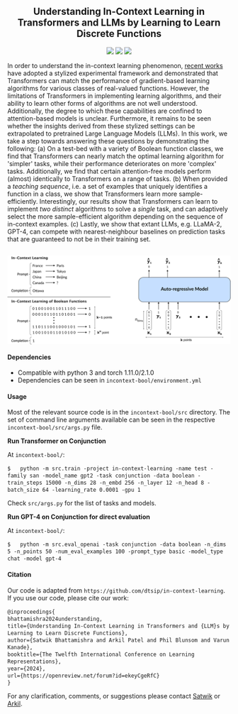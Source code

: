 <h2 align="center">
  Understanding In-Context Learning in Transformers and LLMs by Learning to Learn Discrete Functions
</h2>
<p align="center">
  <a href="https://iclr.cc/"><img src="https://img.shields.io/badge/ICLR-2024-blue"></a>
  <a href="https://openreview.net/pdf?id=ekeyCgeRfC"><img src="http://img.shields.io/badge/Paper-PDF-red.svg"></a>
  <a href="https://github.com/satwik77/incontext-bool/blob/main/LICENSE">
    <img src="https://img.shields.io/badge/License-MIT-green">
  </a>
</p>



In order to understand the in-context learning phenomenon, <a href="https://arxiv.org/abs/2208.01066">recent works</a> have adopted a stylized experimental framework and demonstrated that Transformers can match the performance of gradient-based learning algorithms for various classes of real-valued functions. However, the limitations of Transformers in implementing learning algorithms, and their ability to learn other forms of algorithms are not well understood. Additionally, the degree to which these capabilities are confined to attention-based models is unclear. Furthermore, it remains to be seen whether the insights derived from these stylized settings can be extrapolated to pretrained Large Language Models (LLMs). In this work, we take a step towards answering these questions by demonstrating the following: (a) On a test-bed with a variety of Boolean function classes, we find that Transformers can nearly match the optimal learning algorithm for 'simpler' tasks, while their performance deteriorates on more 'complex' tasks. Additionally, we find that certain attention-free models perform (almost) identically to Transformers on a range of tasks. (b) When provided a *teaching sequence*, i.e. a set of examples that uniquely identifies a function in a class, we show that Transformers learn more sample-efficiently. Interestingly, our results show that Transformers can learn to implement *two distinct* algorithms to solve a *single* task, and can adaptively select the more sample-efficient algorithm depending on the sequence of in-context examples. (c) Lastly, we show that extant LLMs, e.g. LLaMA-2, GPT-4, can compete with nearest-neighbour baselines on prediction tasks that are guaranteed to not be in their training set.

<h2 align="center">
  <img align="center"  src="./images/icl_fig.svg" alt="..." width="800">
</h2>

#### Dependencies

- Compatible with python 3 and torch 1.11.0/2.1.0
- Dependencies can be seen in `incontext-bool/environment.yml`

#### Usage

Most of the relevant source code is in the `incontext-bool/src` directory. The set of command line arguments available can be seen in the respective `incontext-bool/src/args.py` file.

**Run Transformer on Conjunction**

At `incontext-bool/`:

```shell
$	python -m src.train -project in-context-learning -name test -family san -model_name gpt2 -task conjunction -data boolean -train_steps 15000 -n_dims 28 -n_embd 256 -n_layer 12 -n_head 8 -batch_size 64 -learning_rate 0.0001 -gpu 1
```

Check `src/args.py` for the list of tasks and models. 

**Run GPT-4 on Conjunction for direct evaluation**

At `incontext-bool/`:

```shell
$	python -m src.eval_openai -task conjunction -data boolean -n_dims 5 -n_points 50 -num_eval_examples 100 -prompt_type basic -model_type chat -model gpt-4
```

#### Citation

Our code is adapted from `https://github.com/dtsip/in-context-learning`. If you use our code, please cite our work:

```
@inproceedings{
bhattamishra2024understanding,
title={Understanding In-Context Learning in Transformers and {LLM}s by Learning to Learn Discrete Functions},
author={Satwik Bhattamishra and Arkil Patel and Phil Blunsom and Varun Kanade},
booktitle={The Twelfth International Conference on Learning Representations},
year={2024},
url={https://openreview.net/forum?id=ekeyCgeRfC}
}
```

For any clarification, comments, or suggestions please contact [Satwik](https://satwikb.com/) or [Arkil](http://arkilpatel.github.io/).
